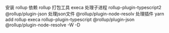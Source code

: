 
安装 rollup 依赖
rollup 打包工具
execa 处理子进程
rollup-plugin-typescript2
@rollup/plugin-json 处理json文件
@rollup/plugin-node-resolv 处理插件
yarn add rollup execa rollup-plugin-typescript @rollup/plugin-json @rollup/plugin-node-resolve -W -D